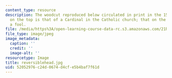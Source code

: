 ```yaml
---
content_type: resource
description: The woodcut reproduced below circulated in print in the 1520s. The head
  on the top is that of a Cardinal in the Catholic church; that on the bottom represents
  a fool.
file: /media/https%3A/open-learning-course-data-rc.s3.amazonaws.com/21h-311-the-renaissance-1300-1600-fall-2004/52052976c24d0674d4cfe5b4baf7f61d_reversiblehead.jpg
file_type: image/jpeg
image_metadata:
  caption: ''
  credit: ''
  image-alt: ''
resourcetype: Image
title: reversiblehead.jpg
uid: 52052976-c24d-0674-d4cf-e5b4baf7f61d
---
```

